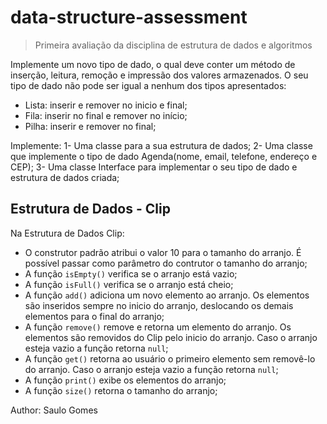 # data-structure-assessment

> Primeira avaliação da disciplina de estrutura de dados e algoritmos

Implemente um novo tipo de dado, o qual deve conter um método de inserção, leitura, remoção e impressão dos valores armazenados.
O seu tipo de dado não pode ser igual a nenhum dos tipos apresentados:
* Lista: inserir e remover no inicio e final;
* Fila: inserir no final e remover no início;
* Pilha: inserir e remover no final;

Implemente:
1- Uma classe para a sua estrutura de dados;
2- Uma classe que implemente o tipo de dado Agenda(nome, email, telefone, endereço e CEP);
3- Uma classe Interface para implementar o seu tipo de dado e estrutura de dados criada;

## Estrutura de Dados - Clip
Na Estrutura de Dados Clip:
* O construtor padrão atribui o valor 10 para o tamanho do arranjo. É possível passar como parâmetro do contrutor o tamanho do arranjo;
* A função `isEmpty()` verifica se o arranjo está vazio;
* A função `isFull()` verifica se o arranjo está cheio;
* A função `add()` adiciona um novo elemento ao arranjo. Os elementos são inseridos sempre no inicio do arranjo, deslocando os demais elementos para o final do arranjo;
* A função `remove()` remove e retorna um elemento do arranjo. Os elementos são removidos do Clip pelo inicio do arranjo. Caso o arranjo esteja vazio a função retorna `null`;
* A função `get()` retorna ao usuário o primeiro elemento sem removê-lo do arranjo. Caso o arranjo esteja vazio a função retorna `null`;
* A função `print()` exibe os elementos do arranjo;
* A função `size()` retorna o tamanho do arranjo;

Author: Saulo Gomes 
